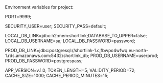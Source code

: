 Environment variables for project:

PORT=9999;

SECURITY_USER=user;
SECURITY_PASS=default;

LOCAL_DB_LINK=jdbc:h2:mem:shortlink;DATABASE_TO_UPPER=false;
LOCAL_DB_USERNAME=sa;
LOCAL_DB_PASSWORD=password;

PROD_DB_LINK=jdbc:postgresql://shortlink-1.cjfbwpo4wfwq.eu-north-1.rds.amazonaws.com:5432/shortlink_db;
PROD_DB_USERNAME=userprod;
PROD_DB_PASSWORD=postgrespass;

APP_VERSION=v.1.0;
TOKEN_LENGTH=5;
VALIDITY_PERIOD=72;
CACHE_SIZE=1000;
CACHE_PERIOD_MINUTES=15;